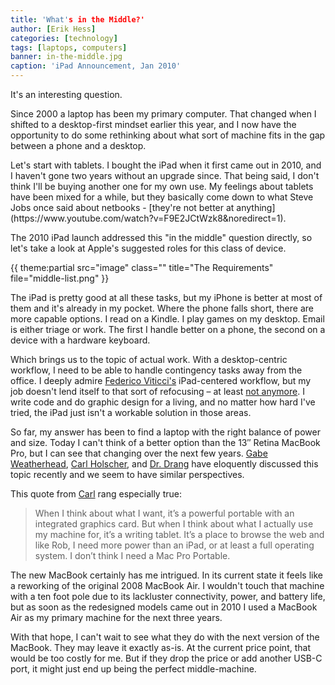 ```yaml
---
title: 'What's in the Middle?'
author: [Erik Hess]
categories: [technology]
tags: [laptops, computers]
banner: in-the-middle.jpg
caption: 'iPad Announcement, Jan 2010'
---
```


It's an interesting question.

Since 2000 a laptop has been my primary computer. That changed when I shifted to a desktop-first mindset earlier this year, and I now have the opportunity to do some rethinking about what sort of machine fits in the gap between a phone and a desktop.

<p class="has-pullquote" data-pullquote="They're not better at anything" markdown="1">Let's start with tablets. I bought the iPad when it first came out in 2010, and I haven't gone two years without an upgrade since. That being said, I don't think I'll be buying another one for my own use. My feelings about tablets have been mixed for a while, but they basically come down to what Steve Jobs once said about netbooks - [they're not better at anything](https://www.youtube.com/watch?v=F9E2JCtWzk8&noredirect=1).</p> 

The 2010 iPad launch addressed this "in the middle" question directly, so let's take a look at Apple's suggested roles for this class of device. 

{{ theme:partial src="image" class="" title="The Requirements" file="middle-list.png" }}

The iPad is pretty good at all these tasks, but my iPhone is better at most of them and it's already in my pocket. Where the phone falls short, there are more capable options. I read on a Kindle. I play games on my desktop. Email is either triage or work. The first I handle better on a phone, the second on a device with a hardware keyboard.

Which brings us to the topic of actual work. With a desktop-centric workflow, I need to be able to handle contingency tasks away from the office. I deeply admire [Federico Viticci's](https://twitter.com/viticci) iPad-centered workflow, but my job doesn't lend itself to that sort of refocusing &ndash; at least [not anymore](http://www.macstories.net/stories/ipad-in-real-life-erik-hess-f-5n-tiger-ii-pilot/). I write code and do graphic design for a living, and no matter how hard I've tried, the iPad just isn't a workable solution in those areas.

So far, my answer has been to find a laptop with the right balance of power and size. Today I can't think of a better option than the 13&Prime; Retina MacBook Pro, but I can see that changing over the next few years. [Gabe Weatherhead](http://www.macdrifter.com/2015/03/considering-macbooks.html), [Carl Holscher](http://peroty.com/blog/shared/macbook-perspectives/), and [Dr. Drang](http://leancrew.com/all-this/2015/03/the-importance-and-unimportance-of-ports/) have eloquently discussed this topic recently and we seem to have similar perspectives. 

This quote from [Carl](https://twitter.com/peroty) rang especially true:

> When I think about what I want, it’s a powerful portable with an integrated graphics card. But when I think about what I actually use my machine for, it’s a writing tablet. It’s a place to browse the web and like Rob, I need more power than an iPad, or at least a full operating system. I don’t think I need a Mac Pro Portable.

The new MacBook certainly has me intrigued. In its current state it feels like a reworking of the original 2008 MacBook Air. I wouldn't touch that machine with a ten foot pole due to its lackluster connectivity, power, and battery life, but as soon as the redesigned models came out in 2010 I used a MacBook Air as my primary machine for the next three years. 

With that hope, I can't wait to see what they do with the next version of the MacBook. They may leave it exactly as-is. At the current price point, that would be too costly for me. But if they drop the price or add another USB-C port, it might just end up being the perfect middle-machine.